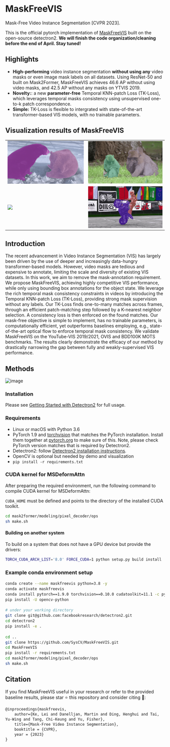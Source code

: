 # MaskFreeVIS

Mask-Free Video Instance Segmentation [CVPR 2023].

This is the official pytorch implementation of [MaskFreeVIS](https://github.com/SysCV/MaskFreeVis/) built on the open-source detectron2. **We will finish the code organization/cleaning before the end of April. Stay tuned!**

Highlights
-----------------
- **High-performing** video instance segmentation **without using any** video masks or even image mask labels on all datasets. Using ResNet-50 and built on Mask2Former, MaskFreeVIS achieves 46.6 AP without using video masks, and 42.5 AP without any masks on YTVIS 2019.
- **Novelty:**: a new **parameter-free** Temporal KNN-patch Loss (TK-Loss), which leverages temporal masks consistency using unsupervised one-to-k patch correspondence.
- **Simple:** TK-Loss is flexible to intergrated with state-of-the-art transformer-based VIS models, with no trainable parameters.

Visualization results of MaskFreeVIS
-----------------

<table>
  <tr>
    <td><img src="vis_demos/example1.gif" width="350"></td>
    <td><img src="vis_demos/example2.gif" width="350"></td>
  </tr>
  <tr>
    <td><img src="vis_demos/example3.gif" width="350"></td>
    <td><img src="vis_demos/example4.gif" width="350"></td>
  </tr>
</table>

Introduction
-----------------
The recent advancement in Video Instance Segmentation (VIS) has largely been driven by the use of deeper and increasingly data-hungry transformer-based models. However, video masks are tedious and expensive to annotate, limiting the scale and diversity of existing VIS datasets. In this work, we aim to remove the mask-annotation requirement. We propose MaskFreeVIS, achieving highly competitive VIS performance, while only using bounding box annotations for the object state. We leverage the rich temporal mask consistency constraints in videos by introducing the Temporal KNN-patch Loss (TK-Loss), providing strong mask supervision without any labels. Our TK-Loss finds one-to-many matches across frames, through an efficient patch-matching step followed by a K-nearest neighbor selection. A consistency loss is then enforced on the found matches. Our mask-free objective is simple to implement, has no trainable parameters, is computationally efficient, yet outperforms baselines employing, e.g., state-of-the-art optical flow to enforce temporal mask consistency. We validate MaskFreeVIS on the YouTube-VIS 2019/2021, OVIS and BDD100K MOTS benchmarks. The results clearly demonstrate the efficacy of our method by drastically narrowing the gap between fully and weakly-supervised VIS performance.


Methods
-----------------
<img width="1096" alt="image" src="https://user-images.githubusercontent.com/17427852/228353991-ff09784f-9afd-4ac2-bddf-c5b2763d25e6.png">

### Installation
Please see [Getting Started with Detectron2](https://github.com/facebookresearch/detectron2/blob/master/GETTING_STARTED.md) for full usage.

### Requirements
- Linux or macOS with Python 3.6
- PyTorch 1.9 and [torchvision](https://github.com/pytorch/vision/) that matches the PyTorch installation.
  Install them together at [pytorch.org](https://pytorch.org) to make sure of this. Note, please check
  PyTorch version matches that is required by Detectron2.
- Detectron2: follow [Detectron2 installation instructions](https://detectron2.readthedocs.io/tutorials/install.html).
- OpenCV is optional but needed by demo and visualization
- `pip install -r requirements.txt`

### CUDA kernel for MSDeformAttn
After preparing the required environment, run the following command to compile CUDA kernel for MSDeformAttn:

`CUDA_HOME` must be defined and points to the directory of the installed CUDA toolkit.

```bash
cd mask2former/modeling/pixel_decoder/ops
sh make.sh
```

#### Building on another system
To build on a system that does not have a GPU device but provide the drivers:
```bash
TORCH_CUDA_ARCH_LIST='8.0' FORCE_CUDA=1 python setup.py build install
```

### Example conda environment setup
```bash
conda create --name maskfreevis python=3.8 -y
conda activate maskfreevis
conda install pytorch==1.9.0 torchvision==0.10.0 cudatoolkit=11.1 -c pytorch -c nvidia
pip install -U opencv-python

# under your working directory
git clone git@github.com:facebookresearch/detectron2.git
cd detectron2
pip install -e .

cd ..
git clone https://github.com/SysCV/MaskFreeVIS.git
cd MaskFreeVIS
pip install -r requirements.txt
cd mask2former/modeling/pixel_decoder/ops
sh make.sh
```

Citation
---------------
If you find MaskFreeVIS useful in your research or refer to the provided baseline results, please star :star: this repository and consider citing :pencil::
```
@inproceedings{maskfreevis,
    author={Ke, Lei and Danelljan, Martin and Ding, Henghui and Tai, Yu-Wing and Tang, Chi-Keung and Yu, Fisher},
    title={Mask-Free Video Instance Segmentation},
    booktitle = {CVPR},
    year = {2023}
}  

